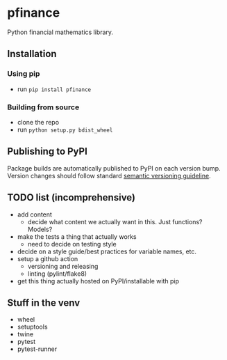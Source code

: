 # pfinance
Python financial mathematics library.

## Installation
### Using pip

- run `pip install pfinance`

### Building from source

- clone the repo
- run `python setup.py bdist_wheel`

## Publishing to PyPI

Package builds are automatically published to PyPI on each version bump. Version changes should follow standard [semantic versioning guideline](https://semver.org/).

## TODO list (incomprehensive)
- add content
  - decide what content we actually want in this. Just functions? Models?
- make the tests a thing that actually works
  - need to decide on testing style
- decide on a style guide/best practices for variable names, etc.
- setup a github action
  - versioning and releasing
  - linting (pylint/flake8)
- get this thing actually hosted on PyPI/installable with pip

## Stuff in the venv
- wheel
- setuptools
- twine
- pytest
- pytest-runner
